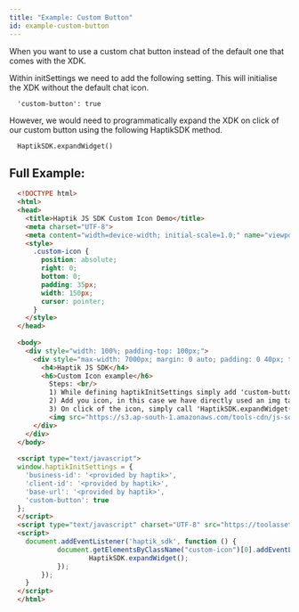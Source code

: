 ```yaml
---
title: "Example: Custom Button"
id: example-custom-button
---
```


When you want to use a custom chat button instead of the default one that comes with the XDK.

Within initSettings we need to add the following setting. This will initialise the XDK without the default chat icon.
```
  'custom-button': true
```

However, we would need to programmatically expand the XDK on click of our custom button using the following HaptikSDK method.
```
  HaptikSDK.expandWidget()
```

## Full Example:
```html
  <!DOCTYPE html>
  <html>
  <head>
    <title>Haptik JS SDK Custom Icon Demo</title>
    <meta charset="UTF-8">
    <meta content="width=device-width; initial-scale=1.0;" name="viewport">
    <style>
      .custom-icon {
        position: absolute;
        right: 0;
        bottom: 0;
        padding: 35px;
        width: 150px;
        cursor: pointer;
      }
    </style>
  </head>
  
  <body>
    <div style="width: 100%; padding-top: 100px;">
      <div style="max-width: 7000px; margin: 0 auto; padding: 0 40px; text-align: left;">
        <h4>Haptik JS SDK</h4>
        <h6>Custom Icon example</h6> 
          Steps: <br/>
          1) While defining haptikInitSettings simply add 'custom-button': true <br/>
          2) Add you icon, in this case we have directly used an img tag <br/>
          3) On click of the icon, simply call 'HaptikSDK.expandWidget()' <br/>
          <img src="https://s3.ap-south-1.amazonaws.com/tools-cdn/js-sdk/images/custom-chat-icon.png" class="custom-icon">
      </div>
    </div>
  </body>
  
  <script type="text/javascript">
  window.haptikInitSettings = {
    'business-id': '<provided by haptik>',
    'client-id': '<provided by haptik>',
    'base-url': '<provided by haptik>',
    'custom-button': true
  };
  </script>
  <script type="text/javascript" charset="UTF-8" src="https://toolassets.haptikapi.com/platform/javascript-xdk/production/loader.js"></script>
  <script>
    document.addEventListener('haptik_sdk', function () {
            document.getElementsByClassName("custom-icon")[0].addEventListener("click", function () {
                    HaptikSDK.expandWidget();
            });
        });
    }
  </script>
  </html>
```
